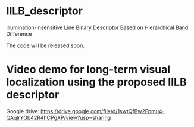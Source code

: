 # IILB_descriptor
Illumination-insensitive Line Binary Descriptor Based on Hierarchical Band Difference

The code will be released soon.


# Video demo for long-term visual localization using the proposed IILB descriptor
Google drive: https://drive.google.com/file/d/1swtQfBw2Fpmu4-QAqlrYGb42R4hCPgXP/view?usp=sharing
